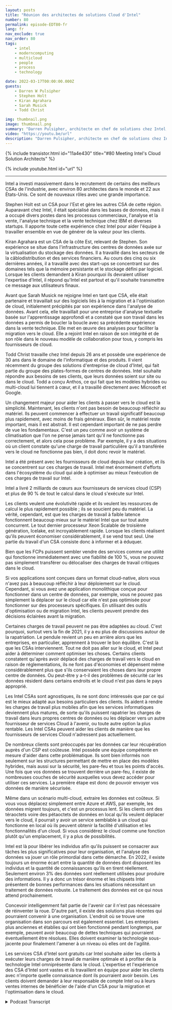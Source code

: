 ```yaml
---
layout: posts
title: "Réunion des architectes de solutions Cloud d'Intel"
number: 80
permalink: episode-EDT80-fr
lang: fr
nav_exclude: true
nav_order: 80
tags:
    - intel
    - moderncomputing
    - multicloud
    - people
    - process
    - technology

date: 2022-03-17T00:00:00.000Z
guests:
    - Darren W Pulsipher
    - Stephen Holt
    - Kiran Agrahara
    - Sarah Musick
    - Todd Christ

img: thumbnail.png
image: thumbnail.png
summary: "Darren Pulsipher, architecte en chef de solutions chez Intel, discute avec les principaux architectes de solutions cloud d'Intel, Stephen Holt, Kiran Agrahara, Sarah Musick et Todd Christ, sur la façon dont ils peuvent aider les organisations, gratuitement, à migrer vers le cloud et optimiser leurs charges de travail."
video: "https://youtu.be/url"
description: "Darren Pulsipher, architecte en chef de solutions chez Intel, discute avec les principaux architectes de solutions cloud d'Intel, Stephen Holt, Kiran Agrahara, Sarah Musick et Todd Christ, sur la façon dont ils peuvent aider les organisations, gratuitement, à migrer vers le cloud et optimiser leurs charges de travail."
---
```


<div>
{% include transistor.html id="11a4e430" title="#80 Meeting Intel's Cloud Solution Architects" %}

{% include youtube.html id="url" %}
</div>

---

Intel a investi massivement dans le recrutement de certains des meilleurs CSAs de l'industrie, avec environ 80 architectes dans le monde et 22 aux États-Unis. Ce sont de nouveaux rôles avec une grande importance.

Stephen Holt est un CSA pour l'Est et gère les autres CSA de cette région. Auparavant chez Intel, il était spécialisé dans les bases de données, mais il a occupé divers postes dans les processus commerciaux, l'analyse et la vente, l'analyse technique et la vente technique chez IBM et diverses startups. Il apporte toute cette expérience chez Intel pour aider l'équipe à travailler ensemble en vue de générer de la valeur pour les clients.

Kiran Agrahara est un CSA de la côte Est, relevant de Stephen. Son expérience se situe dans l'infrastructure des centres de données axée sur la virtualisation du stockage des données. Il a travaillé dans les secteurs de la câblodistribution et des services financiers. Au cours des cinq ou six dernières années, il a travaillé avec des start-ups se concentrant sur des domaines tels que la mémoire persistante et le stockage défini par logiciel. Lorsque les clients demandent à Kiran pourquoi ils devraient utiliser l'expertise d'Intel, il répond qu'Intel est partout et qu'il souhaite transmettre ce message aux utilisateurs finaux.

Avant que Sarah Musick ne rejoigne Intel en tant que CSA, elle était partenaire et travaillait sur des logiciels liés à la migration et à l'optimisation de cloud, initialement précipités par son expérience dans l'analyse de données. Avant cela, elle travaillait pour une entreprise d'analyse textuelle basée sur l'apprentissage approfondi et a constaté que son travail dans les données a permis de boucler la boucle avec sa précédente expérience dans la vente technique. Elle met en œuvre des analyses pour faciliter la migration vers le cloud. Elle a rejoint Intel en raison de son intégrité et de son rôle dans le nouveau modèle de collaboration pour tous, y compris les fournisseurs de cloud.

Todd Christ travaille chez Intel depuis 26 ans et possède une expérience de 30 ans dans le domaine de l'informatique et des produits. Il vient récemment du groupe des solutions d'entreprise de cloud d'Intel, qui fait partie du groupe des plates-formes de centres de données. Intel souhaite répondre aux besoins de ses clients, que leurs données soient sur site ou dans le cloud. Todd a conçu Anthos, ce qui fait que les modèles hybrides ou multi-cloud lui tiennent à cœur, et il a travaillé directement avec Microsoft et Google.

Un changement majeur pour aider les clients à passer vers le cloud est la simplicité. Maintenant, les clients n'ont pas besoin de beaucoup réfléchir au matériel. Ils peuvent commencer à effectuer un travail significatif beaucoup plus rapidement, avec moins de frais généraux. Bien sûr, le matériel reste important, mais il est abstrait. Il est cependant important de ne pas perdre de vue les fondamentaux. C'est un peu comme avoir un système de climatisation que l'on ne pense jamais tant qu'il ne fonctionne pas correctement, et alors cela pose problème. Par exemple, il y a des situations où un client constate qu'une charge de travail particulière qu'il a transférée vers le cloud ne fonctionne pas bien, il doit donc revoir le matériel.

Intel a été présent avec les fournisseurs de cloud depuis leur création, et ils se concentrent sur ces charges de travail. Intel met énormément d'efforts dans l'écosystème du cloud qui aide à optimiser au mieux l'exécution de ces charges de travail sur Intel.

Intel a livré 2 milliards de cœurs aux fournisseurs de services cloud (CSP) et plus de 90 % de tout le calcul dans le cloud s'exécute sur Intel.

Les clients veulent une évolutivité rapide et ils veulent les ressources de calcul le plus rapidement possible ; ils se soucient peu du matériel. La vérité, cependant, est que les charges de travail à faible latence fonctionnent beaucoup mieux sur le matériel Intel que sur tout autre concurrent. Le tout dernier processeur Xeon Scalable de troisième génération, Icelake, est incroyablement rapide. Lorsque les clients réalisent qu'ils peuvent économiser considérablement, il se vend tout seul. Une partie du travail d'un CSA consiste donc à informer et à éduquer.

Bien que les FCPs puissent sembler vendre des services comme une utilité qui fonctionne immédiatement avec une fiabilité de 100 %, vous ne pouvez pas simplement transférer ou délocaliser des charges de travail critiques dans le cloud.

Si vos applications sont conçues dans un format cloud-native, alors vous n'avez pas à beaucoup réfléchir à leur déploiement sur le cloud. Cependant, si vous avez une application monolithique conçue pour fonctionner dans un centre de données, par exemple, vous ne pouvez pas simplement la déplacer sur le cloud car elle n'est pas optimisée pour fonctionner sur des processeurs spécifiques. En utilisant des outils d'optimisation ou de migration Intel, les clients peuvent prendre des décisions éclairées avant la migration.

Certaines charges de travail peuvent ne pas être adaptées au cloud. C'est pourquoi, surtout vers la fin de 2021, il y a eu plus de discussions autour de la rapatriation. Le pendule revient un peu en arrière alors que les entreprises, en particulier, apprennent à trouver le bon équilibre. C'est là que les CSAs interviennent. Tout ne doit pas aller sur le cloud, et Intel peut aider à déterminer comment optimiser les choses. Certains clients constatent qu'après avoir déplacé des charges de travail vers le cloud en raison de réglementations, ils ne font pas d'économies et dépensent même considérablement plus que s'ils conservaient les choses dans leur propre centre de données. Ou peut-être y a-t-il des problèmes de sécurité car les données résident dans certains endroits et le cloud n'est pas dans le pays approprié.

Les Intel CSAs sont agnostiques, ils ne sont donc intéressés que par ce qui est le mieux adapté aux besoins particuliers des clients. Ils aident à rendre les charges de travail plus mobiles afin que les services informatiques deviennent plus matures, de sorte qu'ils puissent rapatrier les charges de travail dans leurs propres centres de données ou les déplacer vers un autre fournisseur de services Cloud à l'avenir, ou toute autre option la plus rentable. Les Intel CSAs peuvent aider les clients de manière que les fournisseurs de services Cloud n'adressent pas actuellement.

De nombreux clients sont préoccupés par les données car leur récupération auprès d'un CSP est coûteuse. Intel possède une équipe compétente en mesure d'aider dans cette problématique. Ils sont bien informés non seulement sur les structures permettant de mettre en place des modèles hybrides, mais aussi sur la sécurité, les pare-feu et tous les points d'accès. Une fois que vos données se trouvent derrière un pare-feu, il existe de nombreuses couches de sécurité auxquelles vous devez accéder pour utiliser ces services. La première étape est donc de pouvoir envoyer vos données de manière sécurisée.

Même dans un scénario multi-cloud, extraire les données est coûteux. Si vous vous déplacez simplement entre Azure et AWS, par exemple, les données migrent toujours, et c'est un processus lent. Si les clients ont des téraoctets voire des pétaoctets de données en local qu'ils veulent déplacer vers le cloud, il pourrait y avoir un service semblable à un cloud qui fonctionne en local où ils peuvent obtenir la facilité d'utilisation et les fonctionnalités d'un cloud. Si vous considérez le cloud comme une fonction plutôt qu'un emplacement, il y a plus de possibilités.

Intel est là pour libérer les individus afin qu'ils puissent se consacrer aux tâches les plus significatives pour leur organisation, et l'analyse des données va jouer un rôle primordial dans cette démarche. En 2022, il existe toujours un énorme écart entre la quantité de données dont disposent les individus et la quantité de connaissances qu'ils en tirent réellement. Seulement environ 3% des données sont réellement utilisées pour produire des informations. Il y a donc un trésor énorme et les chipsets Intel présentent de bonnes performances dans les situations nécessitant un traitement de données robuste. Le traitement des données est ce qui nous attend prochainement.

Concevoir intelligemment fait partie de l'avenir car il n'est pas nécessaire de réinventer la roue. D'autre part, il existe des solutions plus récentes qui pourraient convenir à une organisation. L'endroit où se trouve une organisation dans son parcours est également essentiel. Les entreprises plus anciennes et établies qui ont bien fonctionné pendant longtemps, par exemple, peuvent avoir beaucoup de dettes techniques qui pourraient éventuellement être résolues. Elles doivent examiner la technologie sous-jacente pour finalement l'amener à un niveau où elles ont de l'agilité.

Les services CSA d'Intel sont gratuits car Intel souhaite aider les clients à exécuter leurs charges de travail de manière optimale et à profiter de la technologie Intel omniprésente dans le cloud. L'expertise et l'expérience des CSA d'Intel sont vastes et ils travaillent en équipe pour aider les clients avec n'importe quelle connaissance dont ils pourraient avoir besoin. Les clients doivent demander à leur responsable de compte Intel ou à leurs ventes internes de bénéficier de l'aide d'un CSA pour la migration et l'optimisation dans le cloud.



<details>
<summary> Podcast Transcript </summary>

<p></p>

</details>
